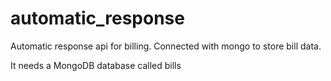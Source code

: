 # automatic_response
Automatic response api for billing. Connected with mongo to store bill data.

It needs a MongoDB database called bills
